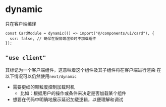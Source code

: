 # dynamic

只在客户端编译

```tsx
const CardModule = dynamic(() => import("@/components/ui/card"), {
  ssr: false, // 确保在服务端渲染时不加载组件
});
```

## `"use client"`

其标记为一个客户端组件，这意味着这个组件及其子组件将在客户端进行渲染
在以下情况可以仍然使用`next/dynamic`

- 需要更细的颗粒度控制加载时机
  - 比如：根据用户的操作或条件来决定是否加载某个组件
- 想要在代码中明确地展示延迟加载逻辑，以便理解和调试
